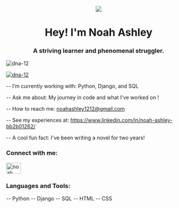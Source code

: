 <div align="center">
  <img src="https://media.giphy.com/media/xdeSydZAUvpsc/giphy.gif">
</div>
<h1 align="center">Hey! I'm Noah Ashley</h1>
<h3 align="center">A striving learner and phenomenal struggler.</h3>
<p align="left"> <img src="https://komarev.com/ghpvc/?username=dna-12&label=Profile%20views&color=0e75b6&style=flat" alt="dna-12" /> </p>
<p align="left"> <a href="https://github.com/ryo-ma/github-profile-trophy"><img src="https://github-profile-trophy.vercel.app/?username=dna-12" alt="dna-12" /></a> </p>

-- I’m currently working with: Python, Django, and SQL

-- Ask me about: My journey in code and what I've worked on !

-- How to reach me: noahashley1212@gmail.com

-- See my experiences at: https://www.linkedin.com/in/noah-ashley-bb2b01262/

-- A cool fun fact: I've been writing a novel for two years!

<h3 align="left">Connect with me:</h3>
<p align="left">
<a href="https://linkedin.com/in/noah ashley" target="blank"><img align="center" src="https://raw.githubusercontent.com/rahuldkjain/github-profile-readme-generator/master/src/images/icons/Social/linked-in-alt.svg" alt="noah ashley" height="30" width="40" /></a>
</p>
<h3 align="left">Languages and Tools:</h3>
-- Python
-- Django
-- SQL
-- HTML
-- CSS

